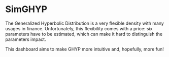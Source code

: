
<!-- README.md is generated from README.Rmd. Please edit that file -->

# SimGHYP

The Generalized Hyperbolic Distribution is a very flexible density with
many usages in finance. Unfortunately, this flexibility comes with a
price: six parameters have to be estimated, which can make it hard to
distinguish the parameters impact.

This dashboard aims to make GHYP more intuitive and, hopefully, more
fun!
